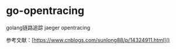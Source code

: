 # go-opentracing
golang链路追踪 jaeger opentracing

参考文献：[https://www.cnblogs.com/sunlong88/p/14324911.html]()


